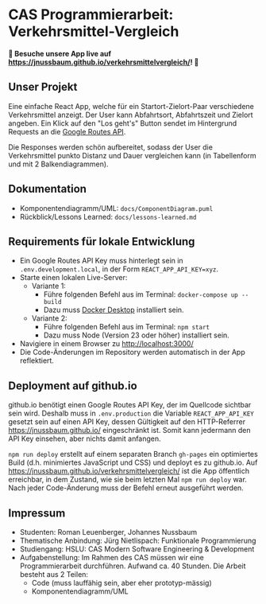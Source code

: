 # CAS Programmierarbeit: Verkehrsmittel-Vergleich

**🚀 Besuche unsere App live auf <https://jnussbaum.github.io/verkehrsmittelvergleich/>! 🚀**

## Unser Projekt

Eine einfache React App, welche für ein Startort-Zielort-Paar verschiedene Verkehrsmittel anzeigt.
Der User kann Abfahrtsort, Abfahrtszeit und Zielort angeben.
Ein Klick auf den "Los geht's" Button sendet im Hintergrund Requests an die
[Google Routes API](https://developers.google.com/maps/documentation/routes).

Die Responses werden schön aufbereitet, sodass der User die Verkehrsmittel punkto Distanz und Dauer vergleichen kann
(in Tabellenform und mit 2 Balkendiagrammen).

## Dokumentation

- Komponentendiagramm/UML: `docs/ComponentDiagram.puml`
- Rückblick/Lessons Learned: `docs/lessons-learned.md`

## Requirements für lokale Entwicklung

- Ein Google Routes API Key muss hinterlegt sein in `.env.development.local`, in der Form `REACT_APP_API_KEY=xyz`.
- Starte einen lokalen Live-Server:
  - Variante 1:
    - Führe folgenden Befehl aus im Terminal: `docker-compose up --build`
    - Dazu muss [Docker Desktop](https://www.docker.com/) installiert sein.
  - Variante 2:
    - Führe folgenden Befehl aus im Terminal: `npm start`
    - Dazu muss Node (Version 23 oder höher) installiert sein.
- Navigiere in einem Browser zu <http://localhost:3000/>
- Die Code-Änderungen im Repository werden automatisch in der App reflektiert.


## Deployment auf github.io

github.io benötigt einen Google Routes API Key, der im Quellcode sichtbar sein wird.
Deshalb muss in `.env.production` die Variable `REACT_APP_API_KEY` gesetzt sein auf einen API Key,
dessen Gültigkeit auf den HTTP-Referrer <https://jnussbaum.github.io/> eingeschränkt ist.
Somit kann jedermann den API Key einsehen, aber nichts damit anfangen.

`npm run deploy` erstellt auf einem separaten Branch `gh-pages`
ein optimiertes Build (d.h. minimiertes JavaScript und CSS) und deployt es zu github.io.
Auf <https://jnussbaum.github.io/verkehrsmittelvergleich/> ist die App öffentlich erreichbar,
in dem Zustand, wie sie beim letzten Mal `npm run deploy` war.
Nach jeder Code-Änderung muss der Befehl erneut ausgeführt werden.

## Impressum

- Studenten: Roman Leuenberger, Johannes Nussbaum
- Thematische Anbindung: Jürg Nietlispach: Funktionale Programmierung
- Studiengang: HSLU: CAS Modern Software Engineering & Development
- Aufgabenstellung: Im Rahmen des CAS müssen wir eine Programmierarbeit durchführen.
  Aufwand ca. 40 Stunden. Die Arbeit besteht aus 2 Teilen:
  - Code (muss lauffähig sein, aber eher prototyp-mässig)
  - Komponentendiagramm/UML
